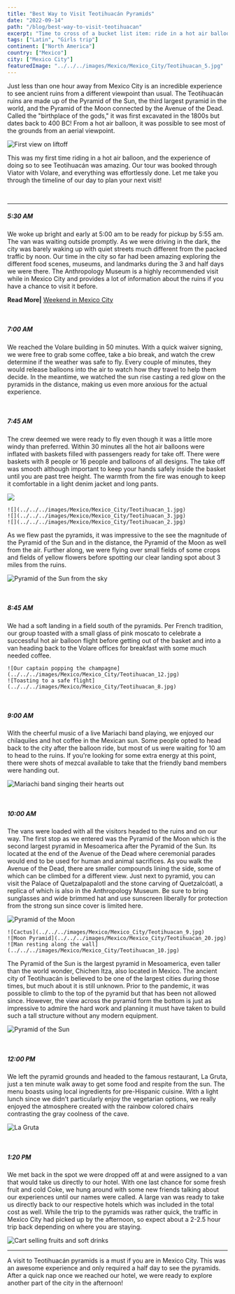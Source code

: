 ```yaml
---
title: "Best Way to Visit Teotihuacán Pyramids"
date: "2022-09-14"
path: "/blog/best-way-to-visit-teotihuacan"
excerpt: "Time to cross of a bucket list item: ride in a hot air balloon over ancient ruins. This is a must do if you're in Mexico City!"
tags: ["Latin", "Girls trip"]
continent: ["North America"]
country: ["Mexico"]
city: ["Mexico City"]
featuredImage: "../../../images/Mexico/Mexico_City/Teotihuacan_5.jpg"
---
```


Just less than one hour away from Mexico City is an incredible experience to see ancient ruins from a different viewpoint than usual. The Teotihuacán ruins are made up of the Pyramid of the Sun, the third largest pyramid in the world, and the Pyramid of the Moon connected by the Avenue of the Dead. Called the "birthplace of the gods," it was first excavated in the 1800s but dates back to 400 BC! From a hot air balloon, it was possible to see most of the grounds from an aerial viewpoint.  

![First view on liftoff](../../../images/Mexico/Mexico_City/Teotihuacan_4.jpg)

This was my first time riding in a hot air balloon, and the experience of doing so to see Teotihuacán was amazing. Our tour was booked through Viator with Volare, and everything was effortlessly done. Let me take you through the timeline of our day to plan your next visit!

&nbsp;

***

##### **5:30 AM**

We woke up bright and early at 5:00 am to be ready for pickup by 5:55 am. The van was waiting outside promptly. As we were driving in the dark, the city was barely waking up with quiet streets much different from the packed traffic by noon. Our time in the city so far had been amazing exploring the different food scenes, museums, and landmarks during the 3 and half days we were there. The Anthropology Museum is a highly recommended visit while in Mexico City and provides a lot of information about the ruins if you have a chance to visit it before.

**Read More|** [Weekend in Mexico City](/blog/weekend-in-mexico-city)


&nbsp;


##### **7:00 AM**
We reached the Volare building in 50 minutes. With a quick waiver signing, we were free to grab some coffee, take a bio break, and watch the crew determine if the weather was safe to fly. Every couple of minutes, they would release balloons into the air to watch how they travel to help them decide. In the meantime, we watched the sun rise casting a red glow on the pyramids in the distance, making us even more anxious for the actual experience.

&nbsp;


##### **7:45 AM**
The crew deemed we were ready to fly even though it was a little more windy than preferred. Within 30 minutes all the hot air balloons were inflated with baskets filled with passengers ready for take off. There were baskets with 8 people or 16 people and balloons of all designs. The take off was smooth although important to keep your hands safely inside the basket until you are past tree height. The warmth from the fire was enough to keep it comfortable in a light denim jacket and long pants.

![](../../../images/Mexico/Mexico_City/Teotihuacan_16.jpg)

```grid|3|
![](../../../images/Mexico/Mexico_City/Teotihuacan_1.jpg)
![](../../../images/Mexico/Mexico_City/Teotihuacan_3.jpg)
![](../../../images/Mexico/Mexico_City/Teotihuacan_2.jpg)
```

As we flew past the pyramids, it was impressive to the see the magnitude of the Pyramid of the Sun and in the distance, the Pyramid of the Moon as well from the air. Further along, we were flying over small fields of some crops and fields of yellow flowers before spotting our clear landing spot about 3 miles from the ruins.

![Pyramid of the Sun from the sky](../../../images/Mexico/Mexico_City/Teotihuacan_14.jpg)

&nbsp;


##### **8:45 AM**

We had a soft landing in a field south of the pyramids. Per French tradition, our group toasted with a small glass of pink moscato to celebrate a successful hot air balloon flight before getting out of the basket and into a van heading back to the Volare offices for breakfast with some much needed coffee.

```grid|2|
![Our captain popping the champagne](../../../images/Mexico/Mexico_City/Teotihuacan_12.jpg)
![Toasting to a safe flight](../../../images/Mexico/Mexico_City/Teotihuacan_8.jpg)
```

&nbsp;


##### **9:00 AM**

With the cheerful music of a live Mariachi band playing, we enjoyed our chilaquiles and hot coffee in the Mexican sun. Some people opted to head back to the city after the balloon ride, but most of us were waiting for 10 am to head to the ruins. If you're looking for some extra energy at this point, there were shots of mezcal available to take that the friendly band members were handing out.

![Mariachi band singing their hearts out](../../../images/Mexico/Mexico_City/Teotihuacan_6.jpg)

&nbsp;


##### **10:00 AM**

The vans were loaded with all the visitors headed to the ruins and on our way. The first stop as we entered was the Pyramid of the Moon which is the second largest pyramid in Mesoamerica after the Pyramid of the Sun. Its located at the end of the Avenue of the Dead where ceremonial parades would end to be used for human and animal sacrifices. As you walk the Avenue of the Dead, there are smaller compounds lining the side, some of which can be climbed for a different view. Just next to pyramid, you can visit the Palace of Quetzalpapalotl and the stone carving of Quetzalcóatl, a replica of which is also in the Anthropology Museum. Be sure to bring sunglasses and wide brimmed hat and use sunscreen liberally for protection from the strong sun since cover is limited here.

![Pyramid of the Moon](../../../images/Mexico/Mexico_City/Mexico_4.jpg)

```grid|3|
![Cactus](../../../images/Mexico/Mexico_City/Teotihuacan_9.jpg)
![Moon Pyramid](../../../images/Mexico/Mexico_City/Teotihuacan_20.jpg)
![Man resting along the wall](../../../images/Mexico/Mexico_City/Teotihuacan_10.jpg)
```

The Pyramid of the Sun is the largest pyramid in Mesoamerica, even taller than the world wonder, Chichen Itza, also located in Mexico. The ancient city of Teotihuacán is believed to be one of the largest cities during those times, but much about it is still unknown. Prior to the pandemic, it was possible to climb to the top of the pyramid but that has been not allowed since. However, the view across the pyramid form the bottom is just as impressive to admire the hard work and planning it must have taken to build such a tall structure without any modern equipment. 

![Pyramid of the Sun](../../../images/Mexico/Mexico_City/Mexico_1.jpg)

&nbsp;


##### **12:00 PM**

We left the pyramid grounds and headed to the famous restaurant, La Gruta, just a ten minute walk away to get some food and respite from the sun. The menu boasts using local ingredients for pre-Hispanic cuisine. With a light lunch since we didn't particularly enjoy the vegetarian options, we really enjoyed the atmosphere created with the rainbow colored chairs contrasting the gray coolness of the cave.

![La Gruta](../../../images/Mexico/Mexico_City/Teotihuacan_7.jpg)

&nbsp;


##### **1:20 PM**

We met back in the spot we were dropped off at and were assigned to a van that would take us directly to our hotel. With one last chance for some fresh fruit and cold Coke, we hung around with some new friends talking about our experiences until our names were called. A large van was ready to take us directly back to our respective hotels which was included in the total cost as well. While the trip to the pyramids was rather quick, the traffic in Mexico City had picked up by the afternoon, so expect about a 2-2.5 hour trip back depending on where you are staying.

![Cart selling fruits and soft drinks](../../../images/Mexico/Mexico_City/Teotihuacan_13.jpg)

***

A visit to Teotihuacán pyramids is a must if you are in Mexico City. This was an awesome experience and only required a half day to see the pyramids. After a quick nap once we reached our hotel, we were ready to explore another part of the city in the afternoon!

